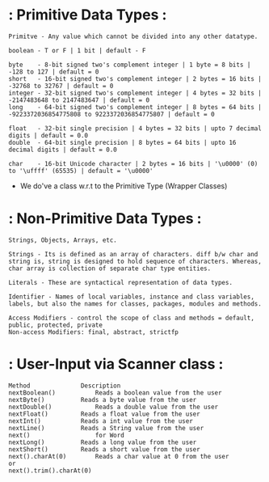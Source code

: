 # : Primitive Data Types : 

	Primitve - Any value which cannot be divided into any other datatype.

	boolean - T or F | 1 bit | default - F

	byte 	- 8-bit signed two's complement integer | 1 byte = 8 bits | -128 to 127 | default = 0
	short 	- 16-bit signed two's complement integer | 2 bytes = 16 bits | -32768 to 32767 | default = 0
	integer - 32-bit signed two's complement integer | 4 bytes = 32 bits | -2147483648 to 2147483647 | default = 0
	long 	- 64-bit signed two's complement integer | 8 bytes = 64 bits | -9223372036854775808 to 9223372036854775807 | default = 0
	
	float	- 32-bit single precision | 4 bytes = 32 bits | upto 7 decimal digits | default = 0.0
	double 	- 64-bit single precision | 8 bytes = 64 bits | upto 16 decimal digits | default = 0.0

	char 	- 16-bit Unicode character | 2 bytes = 16 bits | '\u0000' (0) to '\uffff' (65535) | default = '\u0000'

  * We do've a class w.r.t to the Primitive Type (Wrapper Classes)

# : Non-Primitive Data Types : 

	Strings, Objects, Arrays, etc.

	Strings - Its is defined as an array of characters. diff b/w char and string is, string is designed to hold sequence of characters. Whereas, char array is collection of separate char type entities. 
	
	Literals - These are syntactical representation of data types.
	
	Identifier - Names of local variables, instance and class variables, labels, but also the names for classes, packages, modules and methods.
	
	Access Modifiers - control the scope of class and methods = default, public, protected, private
	Non-access Modifiers: final, abstract, strictfp

# : User-Input via Scanner class : 

	Method				Description
	nextBoolean()			Reads a boolean value from the user
	nextByte()			Reads a byte value from the user
	nextDouble()			Reads a double value from the user
	nextFloat()			Reads a float value from the user
	nextInt()			Reads a int value from the user
	nextLine()			Reads a String value from the user
	next() 					for Word
	nextLong()			Reads a long value from the user
	nextShort()			Reads a short value from the user
	next().charAt(0) 		Reads a char value at 0 from the user
	or
	next().trim().charAt(0)
